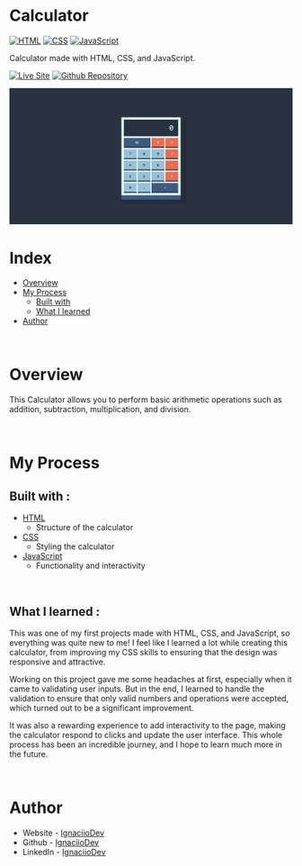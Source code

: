 # Calculator

[![HTML](https://img.shields.io/static/v1?label=&message=HTML&color=E34F26&logo=html5&logoColor=white&style=for-the-badge)](https://developer.mozilla.org/es/docs/Web/HTML)
[![CSS](https://img.shields.io/static/v1?label=&message=CSS&color=1572B6&logo=css3&logoColor=white&style=for-the-badge)](https://developer.mozilla.org/es/docs/Web/CSS)
[![JavaScript](https://img.shields.io/static/v1?label=&message=JavaScript&color=F7DF1E&logo=javascript&logoColor=black&style=for-the-badge)](https://developer.mozilla.org/es/docs/Web/JavaScript)

Calculator made with HTML, CSS, and JavaScript. 

[![Live Site](https://img.shields.io/static/v1?label=&message=Live%20Site&color=0ABF53&style=for-the-badge)](https://ignaciiodev.github.io/Calculator-Design/)
[![Github Repository](https://img.shields.io/static/v1?label=&message=Github%20Repository&color=0ABF53&style=for-the-badge&logo=github&logoColor=white)](https://github.com/IgnaciioDev/Calculator-Design)

<img src="calculator-img.png">

# Index

- [Overview](#overview)
- [My Process](#my-process)
  - [Built with](#built-with)
  - [What I learned](#what-i-learned)
- [Author](#author)

<p>&nbsp;</p>

# Overview

This Calculator allows you to perform basic arithmetic operations such as addition, subtraction, multiplication, and division.

<p>&nbsp;</p>

# My Process

## Built with :

- [HTML](https://developer.mozilla.org/es/docs/Web/HTML)
  - Structure of the calculator
- [CSS](https://developer.mozilla.org/es/docs/Web/CSS)
  - Styling the calculator
- [JavaScript](https://developer.mozilla.org/es/docs/Web/JavaScript)
  - Functionality and interactivity

<p>&nbsp;</p>

## What I learned :

This was one of my first projects made with HTML, CSS, and JavaScript, so everything was quite new to me! I feel like I learned a lot while creating this calculator, from improving my CSS skills to ensuring that the design was responsive and attractive.

Working on this project gave me some headaches at first, especially when it came to validating user inputs. But in the end, I learned to handle the validation to ensure that only valid numbers and operations were accepted, which turned out to be a significant improvement.

It was also a rewarding experience to add interactivity to the page, making the calculator respond to clicks and update the user interface. This whole process has been an incredible journey, and I hope to learn much more in the future.



<p>&nbsp;</p>

# Author

- Website - [IgnaciioDev](https://ignaciiodev.github.io/portfolio2024/) 
- Github - [IgnaciioDev](https://github.com/IgnaciioDev) 
- LinkedIn - [IgnaciioDev](https://www.linkedin.com/in/ignaciodev/) 

